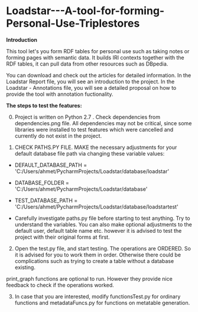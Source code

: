 # Loadstar---A-tool-for-forming-Personal-Use-Triplestores


**Introduction**

This tool let's you form RDF tables for personal use such as taking notes or forming pages with semantic data. It builds IRI contexts together with the RDF tables, it can pull data from other resources such as DBpedia.

You can download and check out the articles for detailed information. 
In the Loadstar Report file, you will see an introduction to the project.
In the Loadstar - Annotations file, you will see a detailed proposal on how to provide the tool with annotation fuctionality.




**The steps to test the features:**

0.  Project is written on Python 2.7 . Check dependencies from dependencies.png file. All dependencies may not be critical, since some libraries were installed to test features which were cancelled and currently do not exist in the project.


1.  CHECK PATHS.PY FILE. MAKE the necessary adjustments for your default database file path via changing these variable values:

*  DEFAULT_DATABASE_PATH = 'C:/Users/ahmet/PycharmProjects/Loadstar/database/loadstar'

*  DATABASE_FOLDER = 'C:/Users/ahmet/PycharmProjects/Loadstar/database'

*  TEST_DATABASE_PATH = 'C:/Users/ahmet/PycharmProjects/Loadstar/database/loadstartest'

*  Carefully investigate paths.py file before starting to test anything. Try to understand the variables.
You can also make optional adjustments to the default user, default table name etc. however it is advised to test the project with their original forms at first.




2.  Open the test.py file, and start testing. The operations are ORDERED. So it is advised for you to work them in order. Otherwise there could be complications such as trying to create a table without a database existing.

print_graph functions are optional to run. However they provide nice feedback to check if the operations worked.



3.  In case that you are interested, modify functionsTest.py for ordinary functions and metadataFuncs.py for functions on metatable generation.
